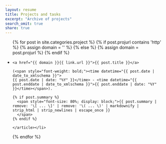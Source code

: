 ```yaml
---
layout: resume
title: Projects and tasks
excerpt: "Archive of projects"
search_omit: true
share: true
---
```


<ul class="post-list">
  {% for post in site.categories.project %}
    {% if post.projurl contains 'http' %}
      {% assign domain = '' %}
    {% else %}
      {% assign domain = post.projurl %}
    {% endif %}
    <li><article>

    <a href="{{ domain }}{{ link.url }}">{{ post.title }}</a>

    (<span style="font-weight: bold;"><time datetime="{{ post.date | date_to_xmlschema }}">
    {{ post.date | date: "%Y" }}</time> - <time datetime="{{ post.enddate | date_to_xmlschema }}">{{ post.enddate | date: "%Y" }}</time></span>).

    {% if post.summary %}
      <span style="font-size: 80%; display: block;">{{ post.summary | remove: '\[ ... \]' | remove: '\( ... \)' | markdownify | strip_html | strip_newlines | escape_once }}
      </span>
    {% endif %}

    </article></li>
  {% endfor %}
</ul>
